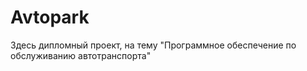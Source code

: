 # Avtopark
Здесь дипломный проект, на тему "Программное обеспечение по обслуживанию автотранспорта"
